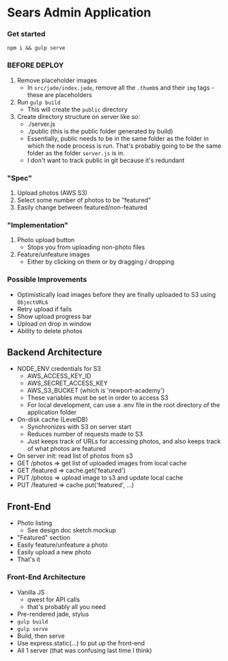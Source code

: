 # Sears Admin Application

### Get started

`npm i && gulp serve`

### BEFORE DEPLOY

  1. Remove placeholder images
     - In `src/jade/index.jade`, remove all the `.thumb`s and their `img` tags - these are placeholders
  2. Run `gulp build`
     - This will create the `public` directory
  3. Create directory structure on server like so:
     - ./server.js
     - ./public  (this is the public folder generated by build)
     - Essentially, public needs to be in the same folder as the folder in which the node process is run. That's probably going to be the same folder as the folder `server.js` is in.
     - I don't want to track public in git because it's redundant

### "Spec"

  1. Upload photos (AWS S3)
  2. Select some number of photos to be "featured"
  3. Easily change between featured/non-featured

### "Implementation"

  1. Photo upload button
     - Stops you from uploading non-photo files
  2. Feature/unfeature images
     - Either by clicking on them or by dragging / dropping

### Possible Improvements

  - Optimistically load images before they are finally uploaded to S3 using `ObjectURL`s
  - Retry upload if fails
  - Show upload progress bar
  - Upload on drop in window
  - Ability to delete photos

## Backend Architecture

  - NODE_ENV credentials for S3
    - AWS_ACCESS_KEY_ID
    - AWS_SECRET_ACCESS_KEY
    - AWS_S3_BUCKET (which is 'newport-academy')
    - These variables must be set in order to access S3
    - For local development, can use a .env file in the root directory of the application folder
  - On-disk cache (LevelDB)
    - Synchronizes with S3 on server start
    - Reduces number of requests made to S3
    - Just keeps track of URLs for accessing photos, and also keeps track of what photos are featured
  - On server init: read list of photos from s3
  - GET /photos => get list of uploaded images from local cache
  - GET /featured => cache.get('featured')
  - PUT /photos => upload image to s3 and update local cache
  - PUT /featured => cache.put('featured', ...)

## Front-End

  - Photo listing
    - See design doc sketch mockup
  - "Featured" section
  - Easily feature/unfeature a photo
  - Easily upload a new photo
  - That's it

### Front-End Architecture

  - Vanilla JS
    - qwest for API calls
    - that's probably all you need
  - Pre-rendered jade, stylus
  - `gulp build`
  - `gulp serve`
  - Build, then serve
  - Use express.static(...) to put up the front-end
  - All 1 server (that was confusing last time I think)
